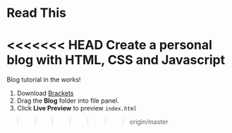 # Read This

<<<<<<< HEAD
Create a personal blog with HTML, CSS and Javascript
=======
Blog tutorial in the works!

1. Download [Brackets](http://brackets.io)
2. Drag the **Blog** folder into file panel.
3. Click **Live Preview** to preview `index.html`
>>>>>>> origin/master
